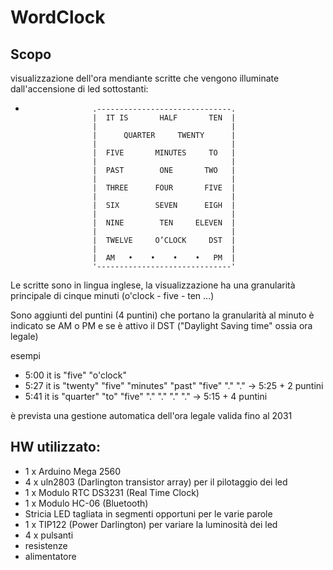# WordClock

## Scopo
visualizzazione dell'ora mendiante scritte che vengono illuminate dall'accensione
di led sottostanti:
*                    .------------------------------.
                     |  IT IS       HALF       TEN  |
                     |                              |
                     |      QUARTER     TWENTY      |
                     |                              |
                     |  FIVE       MINUTES     TO   |
                     |                              |
                     |  PAST        ONE       TWO   |
                     |                              |
                     |  THREE      FOUR       FIVE  |
                     |                              |
                     |  SIX        SEVEN      EIGH  |
                     |                              |
                     |  NINE        TEN     ELEVEN  |
                     |                              |
                     |  TWELVE     O’CLOCK     DST  |
                     |                              |
                     |  AM   •    •    •    •   PM  |
                     '------------------------------'

Le scritte sono in lingua inglese, la visualizzazione ha una granularità
principale di cinque minuti (o'clock - five - ten ...)

Sono aggiunti del puntini (4 puntini) che portano la granularità al minuto
è indicato se AM o PM e se è attivo il DST ("Daylight Saving time" ossia ora legale)

esempi

* 5:00 it is "five" "o'clock"
* 5:27 it is "twenty" "five" "minutes" "past" "five" "." "." -> 5:25 + 2 puntini
* 5:41 it is "quarter" "to" "five" "."  "."  "." "."         -> 5:15 + 4 puntini

è prevista una gestione automatica dell'ora legale valida fino al 2031

## HW utilizzato:
  * 1 x Arduino Mega 2560
  * 4 x uln2803 (Darlington transistor array) per il pilotaggio dei led
  * 1 x Modulo RTC DS3231 (Real Time Clock)
  * 1 x Modulo HC-06 (Bluetooth)
  * Stricia LED tagliata in segmenti opportuni per le varie parole
  * 1 x TIP122 (Power Darlington) per variare la luminosità dei led
  * 4 x pulsanti
  * resistenze
  * alimentatore
